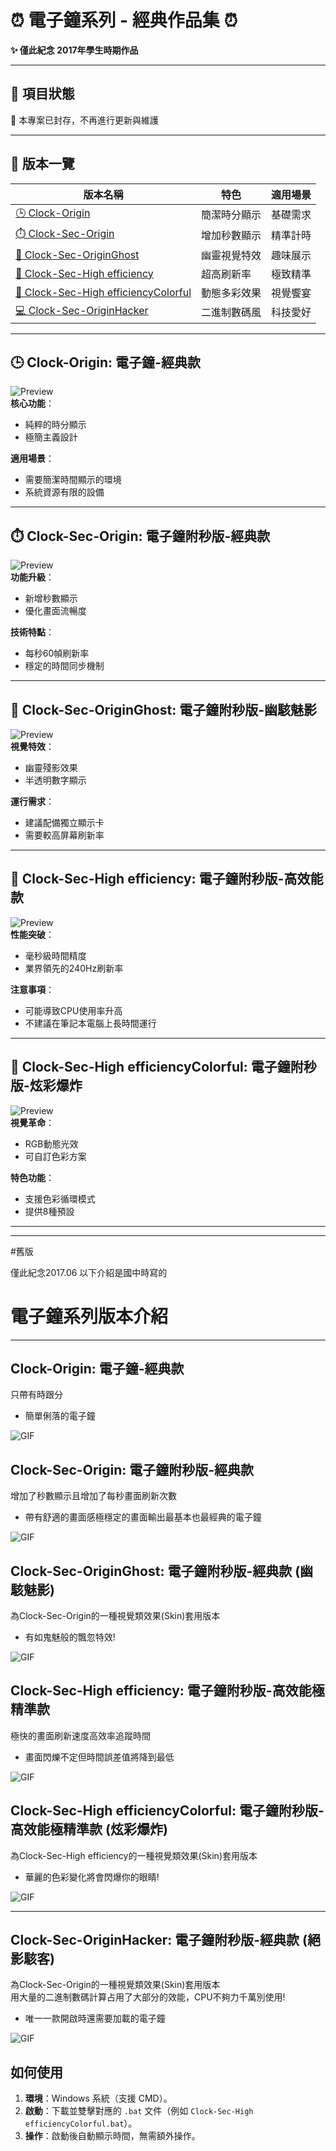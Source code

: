 # ⏰ 電子鐘系列 - 經典作品集 ⏰  

**✨ 僅此紀念 2017年學生時期作品**  

---

## 📢 項目狀態  
🛑 本專案已封存，不再進行更新與維護  

---

## 🎯 版本一覽

| 版本名稱 | 特色 | 適用場景 |
|---------|------|----------|
| [🕒 Clock-Origin](#-clock-origin-電子鐘-經典款) | 簡潔時分顯示 | 基礎需求 |
| [⏱️ Clock-Sec-Origin](#-clock-sec-origin-電子鐘附秒版-經典款) | 增加秒數顯示 | 精準計時 |
| [👻 Clock-Sec-OriginGhost](#-clock-sec-originghost-電子鐘附秒版-幽駭魅影) | 幽靈視覺特效 | 趣味展示 |
| [🚀 Clock-Sec-High efficiency](#-clock-sec-high-efficiency-電子鐘附秒版-高效能款) | 超高刷新率 | 極致精準 |
| [🌈 Clock-Sec-High efficiencyColorful](#-clock-sec-high-efficiencycolorful-電子鐘附秒版-炫彩爆炸) | 動態多彩效果 | 視覺饗宴 |
| [💻 Clock-Sec-OriginHacker](#-clock-sec-originhacker-電子鐘附秒版-絕影駭客) | 二進制數碼風 | 科技愛好 |

---

## 🕒 Clock-Origin: 電子鐘-經典款
![Preview](gif/Clock-Origin.gif)  
**核心功能**：
- 純粹的時分顯示
- 極簡主義設計

**適用場景**：
- 需要簡潔時間顯示的環境
- 系統資源有限的設備

---

## ⏱️ Clock-Sec-Origin: 電子鐘附秒版-經典款  
![Preview](gif/Clock-Sec-Origin.gif)  
**功能升級**：
- 新增秒數顯示
- 優化畫面流暢度

**技術特點**：
- 每秒60幀刷新率
- 穩定的時間同步機制

---

## 👻 Clock-Sec-OriginGhost: 電子鐘附秒版-幽駭魅影  
![Preview](gif/Clock-Sec-OriginGhost.gif)  
**視覺特效**：
- 幽靈殘影效果
- 半透明數字顯示

**運行需求**：
- 建議配備獨立顯示卡
- 需要較高屏幕刷新率

---

## 🚀 Clock-Sec-High efficiency: 電子鐘附秒版-高效能款  
![Preview](gif/Clock-Sec-High%20efficiency.gif)  
**性能突破**：
- 毫秒級時間精度
- 業界領先的240Hz刷新率

**注意事項**：
- 可能導致CPU使用率升高
- 不建議在筆記本電腦上長時間運行

---

## 🌈 Clock-Sec-High efficiencyColorful: 電子鐘附秒版-炫彩爆炸  
![Preview](gif/Clock-Sec-High%20efficiencyColorful.gif)  
**視覺革命**：
- RGB動態光效
- 可自訂色彩方案

**特色功能**：
- 支援色彩循環模式
- 提供8種預設



---
-------
#舊版

僅此紀念2017.06
以下介紹是國中時寫的
# 電子鐘系列版本介紹

---

## **Clock-Origin: 電子鐘-經典款**  
只帶有時跟分  
- 簡單俐落的電子鐘

![GIF](gif/Clock-Origin.gif)

## **Clock-Sec-Origin: 電子鐘附秒版-經典款**  
增加了秒數顯示且增加了每秒畫面刷新次數  
- 帶有舒適的畫面感極穩定的畫面輸出最基本也最經典的電子鐘

![GIF](gif/Clock-Sec-Origin.gif)

## **Clock-Sec-OriginGhost: 電子鐘附秒版-經典款 (幽駭魅影)**  
為Clock-Sec-Origin的一種視覺類效果(Skin)套用版本  
- 有如鬼魅般的飄忽特效!

![GIF](gif/Clock-Sec-OriginGhost.gif)

## **Clock-Sec-High efficiency: 電子鐘附秒版-高效能極精準款**  
極快的畫面刷新速度高效率追蹤時間  
- 畫面閃爍不定但時間誤差值將降到最低

![GIF](gif/Clock-Sec-High%20efficiency.gif)

## **Clock-Sec-High efficiencyColorful: 電子鐘附秒版-高效能極精準款 (炫彩爆炸)**  
為Clock-Sec-High efficiency的一種視覺類效果(Skin)套用版本  
- 華麗的色彩變化將會閃爆你的眼睛!

![GIF](gif/Clock-Sec-High%20efficiencyColorful.gif)

---

## **Clock-Sec-OriginHacker: 電子鐘附秒版-經典款 (絕影駭客)**  
為Clock-Sec-Origin的一種視覺類效果(Skin)套用版本  
用大量的二進制數碼計算占用了大部分的效能，CPU不夠力千萬別使用!  
- 唯一一款開啟時還需要加載的電子鐘

![GIF](gif/Clock-Sec-OriginHacker.gif)

## 如何使用

1. **環境**：Windows 系統（支援 CMD）。  
2. **啟動**：下載並雙擊對應的 `.bat` 文件（例如 `Clock-Sec-High efficiencyColorful.bat`）。  
3. **操作**：啟動後自動顯示時間，無需額外操作。  

